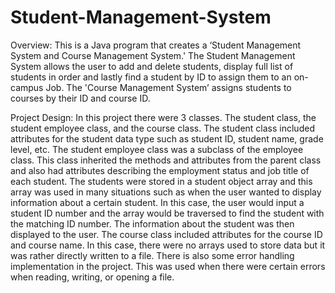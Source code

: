 # Student-Management-System
Overview:
This is a Java program that creates a ‘Student Management System and Course Management System.' The Student Management System allows the user to add and delete students, display full list of students in order and lastly find a student by ID to assign them to an on-campus Job. The 'Course Management System’ assigns students to courses by their ID and course ID. 

Project Design:
In this project there were 3 classes. The student class, the student employee class, and the course class. The student class included attributes for the student data type such as student ID, student name, grade level, etc. The student employee class was a subclass of the employee class. This class inherited the methods and attributes from the parent class and also had attributes describing the employment status and job title of each student. The students were stored in a student object array and this array was used in many situations such as when the user wanted to display information about a certain student. In this case, the user would input a student ID number and the array would be traversed to find the student with the matching ID number. The information about the student was then displayed to the user. The course class included attributes for the course ID and course name. In this case, there were no arrays used to store data but it was rather directly written to a file. There is also some error handling implementation in the project. This was used when there were certain errors when reading, writing, or opening a file. 

